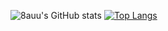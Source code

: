 ![8auu's GitHub stats](https://github-readme-stats.vercel.app/api?username=8auu&show_icons=true&theme=radical&count_private=true$include_all_commits=true)
[![Top Langs](https://github-readme-stats.vercel.app/api/top-langs/?username=anuraghazra)](https://github.com/8auu/github-readme-stats)
